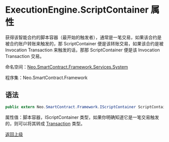 # ExecutionEngine.ScriptContainer 属性

获得该智能合约的脚本容器（最开始的触发者），通常是一笔交易，如果该合约是被合约账户转账来触发的，那 ScriptContainer 便是该转账交易，如果该合约是被 Invocation Transaction 来触发的话，那那 ScriptContainer 便是该 Invocation Transaction 交易。

命名空间：[Neo.SmartContract.Framework.Services.System](../../System.md)

程序集：Neo.SmartContract.Framework

## 语法

```c#
public extern Neo.SmartContract.Framework.IScriptContainer ScriptContainer { get; }
```

属性值：脚本容器，IScriptContainer 类型，如果你明确知道它是一笔交易触发的，则可以将其转成 [Transaction](../../Neo/Transaction.md) 类型。



[返回上级](../ExecutionEngine.md)